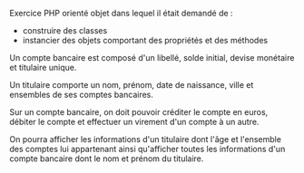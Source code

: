 Exercice PHP orienté objet dans lequel il était demandé de :

- construire des classes
- instancier des objets comportant des propriétés et des méthodes

Un compte bancaire est composé d'un libellé, solde initial, devise monétaire et titulaire unique.

Un titulaire comporte un nom, prénom, date de naissance, ville et ensembles de ses comptes bancaires.

Sur un compte bancaire, on doit pouvoir créditer le compte en euros, débiter le compte et effectuer un virement d'un compte à un autre.

On pourra afficher les informations d'un titulaire dont l'âge et l'ensemble des comptes lui appartenant ainsi qu'afficher toutes 
les informations d'un compte bancaire dont le nom et prénom du titulaire.
